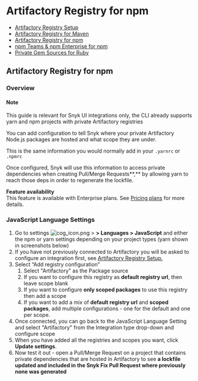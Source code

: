 # Artifactory Registry for npm

* [ Artifactory Registry Setup](https://github.com/snyk/user-docs/tree/58f91d848e16ddf2ffcca3711d6b8852412be402/hc/en-us/articles/360013805638-Artifactory-Registry-Setup/README.md)
* [ Artifactory Registry for Maven](https://github.com/snyk/user-docs/tree/58f91d848e16ddf2ffcca3711d6b8852412be402/hc/en-us/articles/360005507418-Artifactory-Registry-for-Maven/README.md)
* [ Artifactory Registry for npm](https://github.com/snyk/user-docs/tree/58f91d848e16ddf2ffcca3711d6b8852412be402/hc/en-us/articles/360007537418-Artifactory-Registry-for-npm/README.md)
* [ npm Teams & npm Enterprise for npm](https://github.com/snyk/user-docs/tree/58f91d848e16ddf2ffcca3711d6b8852412be402/hc/en-us/articles/360009411777-npm-Teams-npm-Enterprise-for-npm/README.md)
* [ Private Gem Sources for Ruby](https://github.com/snyk/user-docs/tree/58f91d848e16ddf2ffcca3711d6b8852412be402/hc/en-us/articles/360013742557-Private-Gem-Sources-for-Ruby/README.md)

## Artifactory Registry for npm

### Overview

#### Note

This guide is relevant for Snyk UI integrations only, the CLI already supports yarn and npm projects with private Artifactory registries

You can add configuration to tell Snyk where your private Artifactory Node.js packages are hosted and what scope they are under.

This is the same information you would normally add in your `.yarnrc` or `.npmrc`

Once configured, Snyk will use this information to access private dependencies when creating Pull/Merge Requests**,** by allowing yarn to reach those deps in order to regenerate the lockfile.

**Feature availability**  
This feature is available with Enterprise plans. See [Pricing plans](https://snyk.io/plans/) for more details.

### JavaScript Language Settings

1. Go to settings ![cog\_icon.png](https://support.snyk.io/hc/article_attachments/4402908592145/cog_icon.png) &gt; **&gt; Languages &gt; JavaScript** and either the npm or yarn settings depending on your project types \(yarn shown in screenshots below\)
2. If you have not previously connected to Artifactory you will be asked to configure an integration first, see [Artifactory Registry Setup.](https://github.com/snyk/user-docs/tree/58f91d848e16ddf2ffcca3711d6b8852412be402/hc/en-us/articles/360013805638/README.md) 
3. Select “Add registry configuration”   
   1. Select "Artifactory" as the Package source
   2. If you want to configure this registry as **default registry url**, then leave scope blank
   3. If you want to configure **only scoped packages** to use this registry then add a scope
   4. If you want to add a mix of **default registry url** and **scoped packages**, add multiple configurations - one for the default and one per scope.  
4. Once connected, you can go back to the JavaScript Language Setting and select "Artifactory" from the Integration type drop-down and configure scope  
5. When you have added all the registries and scopes you want, click **Update settings**.
6. Now test it out - open a Pull/Merge Request on a project that contains private dependencies that are hosted in Artifactory to see **a lockfile updated and included in the Snyk Fix Pull Request where previously none was generated**

